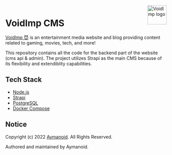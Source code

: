 <a href="https://www.voidimp.com/">
  <picture>
    <source media="(prefers-color-scheme: dark)" srcset="https://www.voidimp.com/logos/voidimp-logo-word-dark-512w.png">
    <img src="https://www.voidimp.com/logos/voidimp-logo-word-light-512w.png" alt="VoidImp logo" title="VoidImp" align="right" height="60">
  </picture>
</a>

# VoidImp CMS

[VoidImp 😈](https://www.voidimp.com/) is an entertainment media website and blog providing content related to gaming, movies, tech, and more!

This repository contains all the code for the backend part of the website (cms api & admin). The project utilizes Strapi as the main CMS because of its flexibility and extendiblity capabilities.

## Tech Stack

- [Node.js](https://github.com/nodejs/node)
- [Strapi](https://github.com/strapi/strapi) 
- [PostgreSQL](https://github.com/postgres/postgres)
- [Docker Compose](https://github.com/docker/compose)

## Notice

Copyright (c) 2022 [Aymanoid](https://github.com/aymanoid). All Rights Reserved.

Authored and maintained by Aymanoid.
